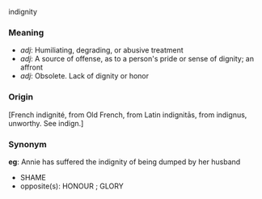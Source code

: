 indignity
### Meaning
+ _adj_: Humiliating, degrading, or abusive treatment
+ _adj_: A source of offense, as to a person's pride or sense of dignity; an affront
+ _adj_: Obsolete. Lack of dignity or honor

### Origin

[French indignité, from Old French, from Latin indignitās, from indignus, unworthy. See indign.]

### Synonym

__eg__: Annie has suffered the indignity of being dumped by her husband

+ SHAME
+ opposite(s): HONOUR ; GLORY


